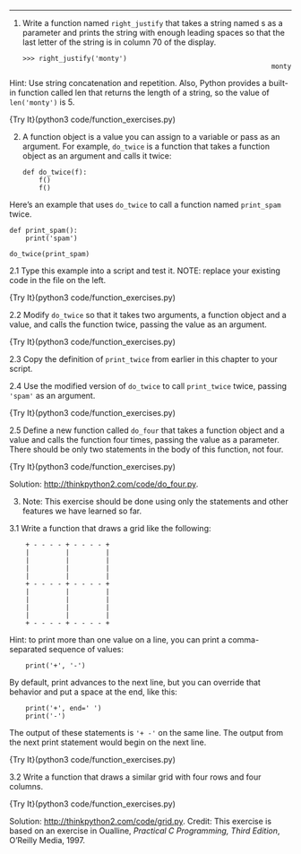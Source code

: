 ---------

1. Write a function named `right_justify` that takes a string named <span>s</span> as a parameter and prints the string with enough leading spaces so that the last letter of the string is in column 70 of the display.


       >>> right_justify('monty')
                                                                     monty

Hint: Use string concatenation and repetition. Also, Python provides a built-in function called <span>len</span> that returns the length of a string, so the value of `len('monty')` is 5.

{Try It}(python3 code/function_exercises.py)

2. A function object is a value you can assign to a variable or pass as an argument. For example, `do_twice` is a function that takes a function object as an argument and calls it twice:

       def do_twice(f):
           f()
           f()

Here’s an example that uses `do_twice` to call a function named `print_spam` twice.

    def print_spam():
        print('spam')

    do_twice(print_spam)

2.1  Type this example into a script and test it.  NOTE: replace your existing code in the file on the left.

{Try It}(python3 code/function_exercises.py)

2.2  Modify `do_twice` so that it takes two arguments, a function object and a value, and calls the function twice, passing the value as an argument.

{Try It}(python3 code/function_exercises.py)

2.3  Copy the definition of `print_twice` from earlier in this chapter to your script.

2.4  Use the modified version of `do_twice` to call `print_twice` twice, passing `'spam'` as an argument.

{Try It}(python3 code/function_exercises.py)

2.5  Define a new function called `do_four` that takes a function object and a value and calls the function four times, passing the value as a parameter. There should be only two statements in the body of this function, not four.

{Try It}(python3 code/function_exercises.py)

Solution: <http://thinkpython2.com/code/do_four.py>.

3. Note: This exercise should be done using only the statements and other features we have learned so far.

3.1  Write a function that draws a grid like the following:

        + - - - - + - - - - +
        |         |         |
        |         |         |
        |         |         |
        |         |         |
        + - - - - + - - - - +
        |         |         |
        |         |         |
        |         |         |
        |         |         |
        + - - - - + - - - - +

   Hint: to print more than one value on a line, you can print a comma-separated sequence of values:

        print('+', '-')

   By default, <span>print</span> advances to the next line, but you can override that behavior and put a space at the end, like this:

        print('+', end=' ')
        print('-')

   The output of these statements is `'+ -'` on the same line. The output from the next print statement would begin on the next line.
    
 {Try It}(python3 code/function_exercises.py)

3.2  Write a function that draws a similar grid with four rows and four columns.

{Try It}(python3 code/function_exercises.py)

Solution: <http://thinkpython2.com/code/grid.py>. Credit: This exercise is based on an exercise in Oualline, <span>*Practical C Programming, Third Edition*</span>, O’Reilly Media, 1997.

